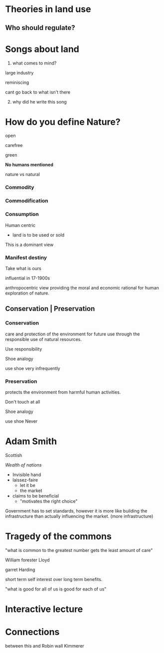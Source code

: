 # Theories in land use



## Who should regulate?



# Songs about land 

1. what comes to mind?

large industry

reminiscing	

cant go back to what isn't there

2. why did he write this song

# How do you define Nature?

open

carefree

green

**No humans mentioned**

nature vs natural



### Commodity 

### Commodification

### Consumption 



Human centric

* land is to be used or sold

This is a dominant view

### Manifest destiny

Take what is ours

influential in 17-1900s

anthropocentric view providing the moral and economic rational for human exploration of nature.



## Conservation | Preservation

### Conservation

care and protection of the environment for future use through the responsible use of natural resources.



Use responsibility



Shoe analogy

use shoe very infrequently



### Preservation

protects the environment from harmful human activities.



Don't touch at all



Shoe analogy

use shoe Never



# Adam Smith

Scottish

*Wealth of nations*

* Invisible hand
* laissez-faire
  * let it be
  * the market
* claims to be beneficial
  * "motivates the right choice"

Government has to set standards, however it is more like building the infrastructure than actually influencing the market. (more infrastructure)

# Tragedy of the commons

"what is common to the greatest number gets the least amount of care"

William forester Lloyd

garret Harding



short term self interest over long term benefits.



"what is good for all of us is good for each of us"

# Interactive lecture 



# Connections

between this and Robin wall Kimmerer
